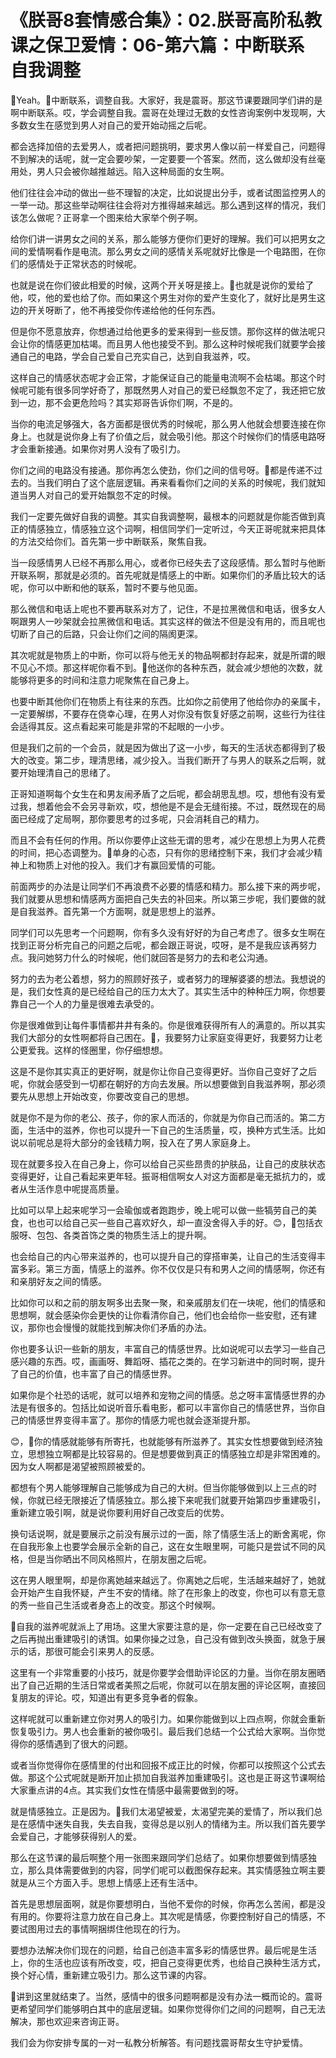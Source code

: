 # 《朕哥8套情感合集》：02.朕哥高阶私教课之保卫爱情：06-第六篇：中断联系 自我调整

🎼Yeah。🎼中断联系，调整自我。大家好，我是震哥。那这节课要跟同学们讲的是啊中断联系。哎，学会调整自我。震哥在处理过无数的女性咨询案例中发现啊，大多数女生在感觉到男人对自己的爱开始动摇之后呢。

都会选择加倍的去爱男人，或者把问题挑明，要求男人像以前一样爱自己，问题得不到解决的话呢，就一定会要吵架，一定要要一个答案。然而，这么做却没有丝毫用处，男人只会被你越推越远。陷入这种局面的女生啊。

他们往往会冲动的做出一些不理智的决定，比如说提出分手，或者试图监控男人的一举一动。那这些举动啊往往会将对方推得越来越远。那么遇到这样的情况，我们该怎么做呢？正哥拿一个图来给大家举个例子啊。

给你们讲一讲男女之间的关系，那么能够方便你们更好的理解。我们可以把男女之间的爱情啊看作是电流。那么男女之间的感情关系呢就好比像是一个电路图，在你们的感情处于正常状态的时候呢。

也就是说在你们彼此相爱的时候，这两个开关呀是接上。🎼也就是说你的爱给了他，哎，他的爱也给了你。而如果这个男生对你的爱产生变化了，就好比是男生这边的开关呀断了，他不再接受你传递给他的任何东西。

但是你不愿意放弃，你想通过给他更多的爱来得到一些反馈。那你这样的做法呢只会让你的情感更加枯竭。而且男人他也接受不到。那么这种时候呢我们就要学会接通自己的电路，学会自己爱自己充实自己，达到自我滋养，哎。

这样自己的情感状态呢才会正常，才能保证自己的能量电流啊不会枯竭。那这个时候呢可能有很多同学好奇了，那既然男人对自己的爱已经飘忽不定了，我还把它放到一边，那不会更危险吗？其实郑哥告诉你们啊，不是的。

当你的电流足够强大，各方面都是很优秀的时候呢，那么男人他就会想要连接在你身上。也就是说你身上有了价值之后，就会吸引他。那这个时候你们的情感电路呀才会重新接通。如果你对男人没有了吸引力。

你们之间的电路没有接通。那你再怎么使劲，你们之间的信号呀。🎼都是传递不过去的。当我们明白了这个底层逻辑。再来看看你们之间的关系的时候呢，我们就知道当男人对自己的爱开始飘忽不定的时候。

我们一定要先做好自我的调整。其实自我调整啊，最根本的问题就是你能否做到真正的情感独立，情感独立这个词啊，相信同学们一定听过，今天正哥呢就来把具体的方法交给你们。首先第一步中断联系，聚焦自我。

当一段感情男人已经不再那么用心，或者你已经失去了这段感情。那么暂时与他断开联系啊，那就是必须的。首先呢就是情感上的中断。如果你们的矛盾比较大的话呢，你可以中断和他的联系，暂时不要与他见面。

那么微信和电话上呢也不要再联系对方了，记住，不是拉黑微信和电话，很多女人啊跟男人一吵架就会拉黑微信和电话。其实这样的做法不但是没有用的，而且呢也切断了自己的后路，只会让你们之间的隔阂更深。

其次呢就是物质上的中断，你可以将与他无关的物品啊都封存起来，就是所谓的眼不见心不烦。那这样呢你看不到。🎼他送你的各种东西，就会减少想他的次数，就能够将更多的时间和注意力呢聚焦在自己身上。

也要中断其他你们在物质上有往来的东西。比如你之前使用了他给你办的亲属卡，一定要解绑，不要存在侥幸心理，在男人对你没有恢复好感之前啊，这些行为往往会适得其反。这点看起来可能是非常的不起眼的一小步。

但是我们之前的一个会员，就是因为做出了这一小步，每天的生活状态都得到了极大的改变。第二步，理清思绪，减少投入。当我们断开了与男人的联系之后啊，就要开始理清自己的思绪了。

正哥知道啊每个女生在和男友闹矛盾了之后呢，都会胡思乱想。哎，想他有没有爱过我，想着他会不会另寻新欢，哎，想他是不是会无缝衔接。不过，既然现在的局面已经成了定局啊，那你要思考的过多呢，只会消耗自己的精力。

而且不会有任何的作用。所以你要停止这些无谓的思考，减少在思想上为男人花费的时间，把心态调整为。🎼单身的心态，只有你的思绪控制下来，我们才会减少精神上和物质上对他的投入。我们才有赢回爱情的可能。

前面两步的办法是让同学们不再浪费不必要的情感和精力。那么接下来的两步呢，我们就要从思想和情感两方面把自己失去的补回来。所以第三步呢，我们要做的就是自我滋养。首先第一个方面啊，就是思想上的滋养。

同学们可以先思考一个问题啊，你有多久没有好好的为自己考虑了。很多女生啊在找到正哥分析完自己的问题之后呢，都会跟正哥说，哎呀，是不是我应该再努力点。我问她努力什么的时候呢，他们就回答是努力的去和老公沟通。

努力的去为老公着想，努力的照顾好孩子，或者努力的理解婆婆的想法。我想说的是，我们女性真的是已经给自己的压力太大了。其实生活中的种种压力啊，你想要靠自己一个人的力量是很难去承受的。

你是很难做到让每件事情都井井有条的。你是很难获得所有人的满意的。所以其实我们大部分的女性啊都将自己困在。🎼，我要努力让家庭变得更好，我要努力让老公更爱我。这样的怪圈里，你仔细想想。

这是不是你其实真正的更好啊，就是你让你自己变得更好。当你自己变好了之后呢，你就会感受到一切都在朝好的方向去发展。所以想要做到自我滋养啊，那必须要先从思想上开始改变，你要改变自己的思想。

就是你不是为你的老公、孩子，你的家人而活的，你就是为你自己而活的。第二方面，生活中的滋养，你也可以提升一下自己的生活质量，哎，换种方式生活。比如说以前呢总是将大部分的金钱精力啊，投入在了男人家庭身上。

现在就要多投入在自己身上，你可以给自己买些昂贵的护肤品，让自己的皮肤状态变得更好，让自己看起来更年轻。振哥相信啊女人对这方面都是毫无抵抗力的，或者从生活作息中呢提高质量。

比如可以早上起来呢学习一会瑜伽或者跑跑步，晚上呢可以做一些犒劳自己的美食，也也可以给自己买一些自己喜欢好久，却一直没舍得入手的好。😊，🎼包括衣服呀、包包、各类首饰之类的物质生活上的提升啊。

也会给自己的内心带来滋养的，也可以提升自己的穿搭审美，让自己的生活变得丰富多彩。第三方面，情感上的滋养。你不仅仅是只有和男人之间的情感啊，你还有和亲朋好友之间的情感。

比如你可以和之前的朋友啊多出去聚一聚，和亲戚朋友们在一块呢，他们的情感和思想啊，就会感染你会更快的让你看清你自己，他们也会给你一些安慰，还有建议，那你也会慢慢的就能找到解决你们矛盾的办法。

你也要多认识一些新的朋友，丰富自己的情感世界。比如说呢可以去学习一些自己感兴趣的东西。哎，画画呀、舞蹈呀、插花之类的。在学习新进中的同时啊，提升了自己的价值，也丰富了自己的情感世界。

如果你是个社恐的话呢，就可以培养和宠物之间的情感。总之呀丰富情感世界的办法是有很多的。包括比如说听音乐看电影，都可以丰富你自己的情感世界，当你自己的情感世界变得丰富了。那你的情感力呢也就会逐渐提升那。

😊，🎼你的情感就能够有所寄托，也就能够有所滋养了。其实女性想要做到经济独立，思想独立啊都是比较容易的。但是想要做到真正的情感独立却是非常困难的。因为女人啊都是渴望被照顾被爱的。

都想有个男人能够理解自己能够成为自己的大树。但当你能够做到以上三点的时候，你就已经无限接近了情感独立。那么接下来呢我们就要开始第四步重建吸引，重新建立吸引啊，就是说你要利用好自己改变后的优势。

换句话说啊，就是要展示之前没有展示过的一面，除了情感生活上的断舍离呢，你在自我形象上也要学会展示全新的自己，这在女生眼里啊，可能只是尝试不同的风格，但是当你晒出不同风格照片，在朋友圈之后呢。

这在男人眼里啊，却是你离她越来越远了。你离她之后呢，生活越来越好了，她就会开始产生自我怀疑，产生不安的情绪。除了在形象上的改变，你也可以有意无意的秀一些自己生活或者身态上的改变。那这个时候啊。

🎼自我的滋养呢就派上了用场。这里大家要注意的是，你一定要在自己已经改变了之后再抛出重建吸引的诱饵。如果你操之过急，自己没有做到改头换面，就急于展示的话，那很可能会引来男人的反感。

这里有一个非常重要的小技巧，就是你要学会借助评论区的力量。当你在朋友圈晒出了自己近期的生活日常或者美照之后呢，你就可以在朋友圈的评论区啊，直接回复朋友的评论。哎，知道出有更多竞争者的假象。

这样呢就可以重新建立你对男人的吸引力。如果你能做到以上四点啊，你就会重新恢复吸引力。男人也会重新的被你吸引。最后我们总结一个公式给大家啊。当你觉得你的感情遇到了很大的问题。

或者当你觉得你在感情里的付出和回报不成正比的时候，你都可以按照这个公式去做。那这个公式呢就是断开加止损加自我滋养加重建吸引。这也是正哥这节课啊给大家重点讲的4点。其实我们女性在情感中最需要做到的呀。

就是情感独立。正是因为。🎼我们太渴望被爱，太渴望完美的爱情了，所以我们总是在感情中迷失自我，失去自我，变得总是以别人的情绪为主。所以我们首先要学会爱自己，才能够获得别人的爱。

那么在这节课的最后啊整个用一张图来跟同学们总结了。如果你想要做到情感独立，那么具体需要做到的内容，同学们呢可以截图保存起来。其实情感独立啊主要就是从三个方面入手。思想上情感上还有生活中。

首先是思想层面啊，就是你要想明白，当他不爱你的时候，你再怎么苦闹，都是没有用的。你要将注意力放在自己身上。其次呢是情感，你要控制好自己的情感，不要试图用过去的事情啊捆绑住他现在的行为。

要想办法解决你们现在的问题，给自己创造丰富多彩的情感世界。最后呢是生活上，你的生活也应该有所改变，哎，把自己变得更优秀，也给自己换种生活方式，换个好心情，重新建立吸引力。那么这节课的内容。

🎼讲到这里就结束了。当然，感情中的很多问题啊都是没有办法一概而论的。震哥更希望同学们能够明白其中的底层逻辑。如果你觉得你们之间的问题啊，自己无法解决，那也欢迎来咨询正哥。

我们会为你安排专属的一对一私教分析解答。有问题找震哥帮女生守护爱情。